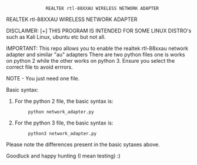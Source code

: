                    REALTEK rtl-88XXAU WIRELESS NETWORK ADAPTER
REALTEK rtl-88XXAU WIRELESS NETWORK ADAPTER

DISCLAIMER:
[+] THIS PROGRAM IS INTENDED FOR SOME LINUX DISTRO's such as Kali Linux, ubuntu etc but not all.


IMPORTANT:
This repo allows you to enable the realtek rtl-88xxau network adapter and similar "au" adapters
There are two python files one is works on python 2 while the other works on python 3.
Ensure you select the correct file to avoid errrors.

NOTE - You just need one file.

Basic syntax:
1) For the python 2 file, the basic syntax is: 

            python network_adapter.py

2) For the python 3 file, the basic syntax is:

            python3 network_adapter.py


Please note the differences present in the basic sytaxes above.

Goodluck and happy hunting (I mean testing) :)
